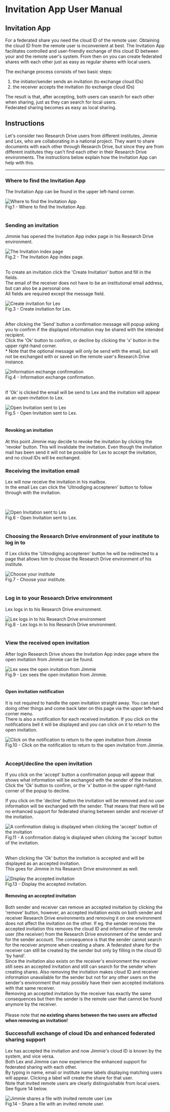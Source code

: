 # Invitation App User Manual

## Invitation App
<p>For a federated share you need the cloud ID of the remote user. Obtaining the cloud ID from the remote user is inconvenient at best. The Invitation App facilitates controlled and user-friendly exchange of this cloud ID between your and the remote user's system. From then on you can create federated shares with each other just as easy as regular shares with local users.<br>
</p>

The exchange process consists of two basic steps:
1. the initiator/sender sends an invitation (to exchange cloud IDs)
2. the receiver accepts the invitation (to exchange cloud IDs)

<p>
The result is that, after accepting, both users can search for each other when sharing, just as they can search for local users.<br>
Federated sharing becomes as easy as local sharing.
</p>

## Instructions
Let's consider two Research Drive users from different institutes, Jimmie and Lex, who are collaborating in a national project. They want to share documents with each other through Research Drive, but since they are from different institutes they can't find each other in their Research Drive environments. The instructions below explain how the Invitation App can help with this.

---

### Where to find the Invitation App
<p>
The Invitation App can be found in the upper left-hand corner.
</p>

![Where to find the Invitation App](img/rd-1-menu-invitation-app.png "Where to find the Invitation App")<br>
Fig.1 - Where to find the Invitation App.<br>
<br>

### Sending an invitation
<p>
Jimmie has opened the Invitation App index page in his Research Drive environment.
<p>

![The Invitation index page](img/rd-1-invitation-index-page.png "Invitation index page")<br>
Fig.2 - The Invitation App index page.<br>
<br>
<p>
To create an invitation click the 'Create Invitation' button and fill in the fields.<br>
The email of the receiver does not have to be an institutional email address, but can also be a personal one.<br>
All fields are required except the message field.
</p>

![Create invitation for Lex](img/rd-1-create-invitation-for-lex.png "Create invitation for Lex")<br>
Fig.3 - Create invitation for Lex.<br>
<br>

<p>
After clicking the 'Send' button a confirmation message will popup asking you to confirm if the displayed information may be shared with the intended recipient.<br>
Click the 'Ok' button to confirm, or decline by clicking the 'x' button in the upper right-hand corner.<br>
*&nbsp;Note that the optional message will only be send with the email, but will not be exchanged with or saved on the remote user's Research Drive instance.
</p>

![Information exchange confirmation](img/rd-1-create-invitation-for-lex-confirmation.png "Information exchange confirmation")<br>
Fig.4 - Information exchange confirmation.<br>
<br>

<p>
If 'Ok' is clicked the email will be send to Lex and the invitation will appear as an open invitation to Lex.
</p>

![Open Invitation sent to Lex](img/rd-1-open-invitation-for-lex.png "Open Invitation sent to Lex")<br>
Fig.5 - Open Invitation sent to Lex.<br>
<br>

#### Revoking an invitation
<p>
At this point Jimmie may decide to revoke the invitation by clicking the 'revoke' button. This will invalidate the invitation. Even though the invitation mail has been send it will not be possible for Lex to accept the invitation, and no cloud IDs will be exchanged.
</p>

### Receiving the invitation email
<p>
Lex will now receive the invitation in his mailbox.<br>
In the email Lex can click the 'Uitnodiging accepteren' button to follow through with the invitation.
</p>
<br>

![Open Invitation sent to Lex](img/lex-invitation-mail-received-from-jimmie.png "Open Invitation sent to Lex")<br>
Fig.6 - Open Invitation sent to Lex.<br>
<br>

### Choosing the Research Drive environment of your institute to log in to
<p>
If Lex clicks the 'Uitnodiging accepteren' button he will be redirected to a page that allows him to choose the Research Drive environment of his institute.
</p>

![Choose your institute](img/wayf-invitation-for-lex.png "Choose your institute")<br>
Fig.7 - Choose your institute.<br>
<br>

### Log in to your Research Drive environment
<p>
Lex logs in to his Research Drive environment.
</p>

![Lex logs in to his Research Drive environment](img/rd-2-wayf-login-lex.png "Lex logs in to his Research Drive environment")<br>
Fig.8 - Lex logs in to his Research Drive environment.<br>
<br>

### View the received open invitation
<p>
After login Research Drive shows the Invitation App index page where the open invitation from Jimmie can be found.
</p>

![Lex sees the open invitation from Jimmie](img/rd-2-open-invitation-from-jimmie.png "Lex sees the open invitation from Jimmie")<br>
Fig.9 - Lex sees the open invitation from Jimmie.<br>
<br>

#### Open invitation notification
<p>
It is not required to handle the open invitation straight away. You can start doing other things and come back later on this page via the upper left-hand corner menu.<br>
There is also a notification for each received invitation. If you click on the notifications bell it will be displayed and you can click on it to return to the open invitation.
</p>

![Click on the notification to return to the open invitation from Jimmie](img/rd-2-open-invitation-from-jimmie-notification.png "Click on the notification to return to the open invitation from Jimmie")<br>
Fig.10 - Click on the notification to return to the open invitation from Jimmie.<br>
<br>

### Accept/decline the open invitation
<p>
If you click on the 'accept' button a confirmation popup will appear that shows what information will be exchanged with the sender of the invitation. Click the 'Ok' button to confirm, or the 'x' button in the upper right-hand corner of the popup to decline.
</p>
<p>
If you click on the 'decline' button the invitation will be removed and no user information will be exchanged with the sender. That means that there will be no enhanced support for federated sharing between sender and receiver of the invitation.
</p>

![A confirmation dialog is displayed when clicking the 'accept' button of the invitation](img/rd-2-accept-open-invitation-from-jimmie-confirmation.png "A confirmation dialog is displayed when clicking the 'accept' button of the invitation")<br>
Fig.11 - A confirmation dialog is displayed when clicking the 'accept' button of the invitation.<br>
<br>
<p>
When clicking the 'Ok' button the invitation is accepted and will be displayed as an accepted invitation.<br>
This goes for Jimmie in his Research Drive environment as well.
</p>

![Display the accepted invitation](img/rd-2-display-accepted-invitation.png "Display the accepted invitation")<br>
Fig.13 - Display the accepted invitation.<br>
#### Removing an accepted invitation
<p>
Both sender and receiver can remove an accepted invitation by clicking the 'remove' button, however, an accepted invitation exists on both sender and receiver Research Drive environments and removing it on one environment does not affect the invitation on the other. If eg. the sender removes the accepted invitation this removes the cloud ID and information of the remote user (the receiver) from the Research Drive environment of the sender and for the sender account. The consequence is that the sender cannot search for the receiver anymore when creating a share. A federated share for the receiver can still be created by the sender but only by filling in the cloud ID 'by hand'.<br>
Since the invitation also exists on the receiver's environment the receiver still sees an accepted invitation and still can search for the sender when creating shares. Also removing the invitation makes cloud ID and receiver information unavailable for the sender but not for any other users on the sender's environment that may possibly have their own accepted invitations with that same receiver.<br>
Removing an accepted invitation by the receiver has exactly the same consequences but then the sender is the remote user that cannot be found anymore by the receiver.<br>
<br>
Please note that <b>no existing shares between the two users are affected when removing an invitation!</b><br>
</p>

### Successfull exchange of cloud IDs and enhanced federated sharing support
<p>
Lex has accepted the invitation and now Jimmie's cloud ID is known by the system, and vice versa.<br>
Both Lex and Jimmie can now experience the enhanced support for federated sharing with each other.<br>
By typing in name, email or institute name labels displaying matching users will appear. Clicking a label will create the share for that user.<br>
Note that invited remote users are clearly distinguishable from local users. See figure 14 below.
</p>

![Jimmie shares a file with invited remote user Lex](img/rd-1-share-data-with-invited-user-lex.png "Jimmie shares a file with invited remote user Lex")<br>
Fig.14 - Share a file with an invited remote user.<br>
<br>
